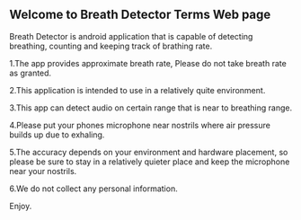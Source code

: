 ## Welcome to Breath Detector Terms Web page
 
 Breath Detector is android application that is capable of detecting breathing, counting and keeping track of brathing rate.
 

1.The app provides approximate breath rate, Please do not take breath rate as granted.

2.This application is intended to use in a relatively quite environment. 

3.This app can detect audio on certain range that is near to breathing range.

4.Please put your phones microphone near nostrils where air pressure builds up due to exhaling.

5.The accuracy depends on your environment and hardware placement, so please be sure to stay in a relatively quieter place and keep the microphone near your nostrils.

6.We do not collect any personal information.

Enjoy.

